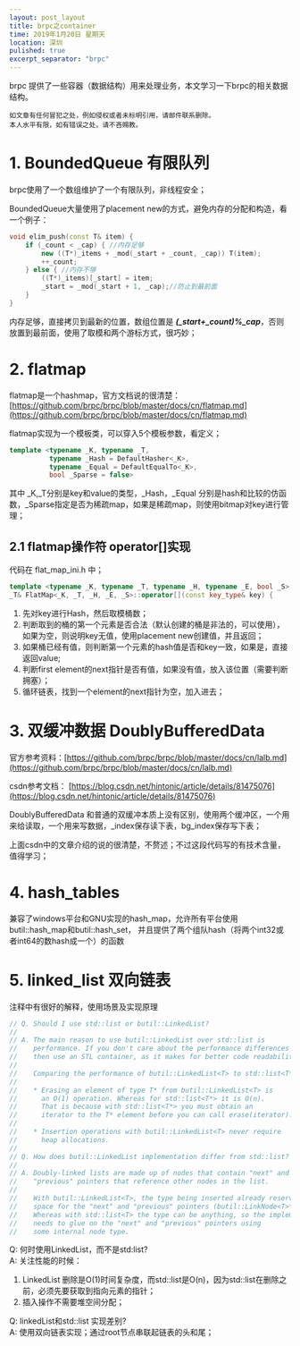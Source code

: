 ```yaml
---
layout: post_layout
title: brpc之container 
time: 2019年1月20日 星期天
location: 深圳
pulished: true
excerpt_separator: "brpc"
---
```


brpc 提供了一些容器（数据结构）用来处理业务，本文学习一下brpc的相关数据结构。    

    如文章有任何冒犯之处，例如侵权或者未标明引用，请邮件联系删除。
    本人水平有限，如有错误之处，请不吝赐教。

# 1. BoundedQueue 有限队列

brpc使用了一个数组维护了一个有限队列，非线程安全；

BoundedQueue大量使用了placement new的方式，避免内存的分配和构造，看一个例子：

```c++
void elim_push(const T& item) {
    if (_count < _cap) { //内存足够
        new ((T*)_items + _mod(_start + _count, _cap)) T(item);
        ++_count;
    } else { //内存不够
        ((T*)_items)[_start] = item;
        _start = _mod(_start + 1, _cap);//防止到最前面
    }
}
```
内存足够，直接拷贝到最新的位置，数组位置是 ***(_start+_count)%_cap***，否则放置到最前面，使用了取模和两个游标方式，很巧妙；

# 2. flatmap 

flatmap是一个hashmap，官方文档说的很清楚：[https://github.com/brpc/brpc/blob/master/docs/cn/flatmap.md](https://github.com/brpc/brpc/blob/master/docs/cn/flatmap.md)


flatmap实现为一个模板类，可以穿入5个模板参数，看定义；
```c++
template <typename _K, typename _T,
          typename _Hash = DefaultHasher<_K>,
          typename _Equal = DefaultEqualTo<_K>,
          bool _Sparse = false>
```
其中 _K,_T分别是key和value的类型，_Hash，_Equal 分别是hash和比较的仿函数，_Sparse指定是否为稀疏map，如果是稀疏map，则使用bitmap对key进行管理；


## 2.1 flatmap操作符 operator[]实现
代码在 flat_map_ini.h 中；

```c++
template <typename _K, typename _T, typename _H, typename _E, bool _S>
_T& FlatMap<_K, _T, _H, _E, _S>::operator[](const key_type& key) {
```


1. 先对key进行Hash，然后取模桶数；
2. 判断取到的桶的第一个元素是否合法（默认创建的桶是非法的，可以使用），如果为空，则说明key无值，使用placement new创建值，并且返回；
3. 如果桶已经有值，则判断第一个元素的hash值是否和key一致，如果是，直接返回value;
4. 判断first element的next指针是否有值，如果没有值，放入该位置（需要判断拥塞）；
5. 循环链表，找到一个element的next指针为空，加入进去；


# 3. 双缓冲数据 DoublyBufferedData

官方参考资料：[https://github.com/brpc/brpc/blob/master/docs/cn/lalb.md](https://github.com/brpc/brpc/blob/master/docs/cn/lalb.md)

csdn参考文档： [https://blog.csdn.net/hintonic/article/details/81475076](https://blog.csdn.net/hintonic/article/details/81475076)

DoublyBufferedData 和普通的双缓冲本质上没有区别，使用两个缓冲区，一个用来给读取，一个用来写数据，_index保存读下表，bg_index保存写下表；

上面csdn中的文章介绍的说的很清楚，不赘述；不过这段代码写的有技术含量，值得学习；



# 4. hash_tables 
兼容了windows平台和GNU实现的hash_map，允许所有平台使用 butil::hash_map和butil::hash_set，
并且提供了两个组队hash（将两个int32或者int64的数hash成一个）的函数


# 5. linked_list 双向链表

注释中有很好的解释，使用场景及实现原理

```c++
// Q. Should I use std::list or butil::LinkedList?
//
// A. The main reason to use butil::LinkedList over std::list is
//    performance. If you don't care about the performance differences
//    then use an STL container, as it makes for better code readability.
//
//    Comparing the performance of butil::LinkedList<T> to std::list<T*>:
//
//    * Erasing an element of type T* from butil::LinkedList<T> is
//      an O(1) operation. Whereas for std::list<T*> it is O(n).
//      That is because with std::list<T*> you must obtain an
//      iterator to the T* element before you can call erase(iterator).
//
//    * Insertion operations with butil::LinkedList<T> never require
//      heap allocations.
//
// Q. How does butil::LinkedList implementation differ from std::list?
//
// A. Doubly-linked lists are made up of nodes that contain "next" and
//    "previous" pointers that reference other nodes in the list.
//
//    With butil::LinkedList<T>, the type being inserted already reserves
//    space for the "next" and "previous" pointers (butil::LinkNode<T>*).
//    Whereas with std::list<T> the type can be anything, so the implementation
//    needs to glue on the "next" and "previous" pointers using
//    some internal node type.

```

Q: 何时使用LinkedList，而不是std:list?  
A: 关注性能的时候：   

1. LinkedList 删除是O(1)时间复杂度，而std::list是O(n)，因为std::list在删除之前，必须先要获取到指向元素的指针；  
2. 插入操作不需要堆空间分配；


Q: linkedList和std::list 实现差别?  
A: 使用双向链表实现；通过root节点串联起链表的头和尾；



